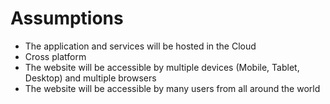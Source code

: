 # Assumptions
+ The application and services will be hosted in the Cloud
+ Cross platform
+ The website will be accessible by multiple devices (Mobile, Tablet, Desktop) and multiple browsers
+ The website will be accessible by many users from all around the world
